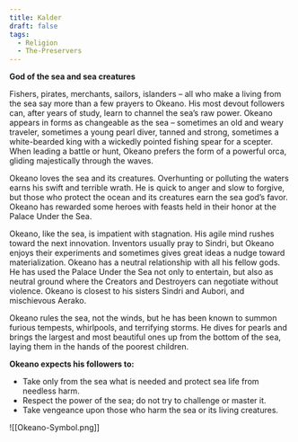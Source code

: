 ```yaml
---
title: Kalder
draft: false
tags:
  - Religion
  - The-Preservers
---
```

**God of the sea and sea creatures**

Fishers, pirates, merchants, sailors, islanders – all who make a living from the sea say more than a few prayers to Okeano. His most devout followers can, after years of study, learn to channel the sea’s raw power. Okeano appears in forms as changeable as the sea – sometimes an old and weary traveler, sometimes a young pearl diver, tanned and strong, sometimes a white-bearded king with a wickedly pointed fishing spear for a scepter. When leading a battle or hunt, Okeano prefers the form of a powerful orca, gliding majestically through the waves.

Okeano loves the sea and its creatures. Overhunting or polluting the waters earns his swift and terrible wrath. He is quick to anger and slow to forgive, but those who protect the ocean and its creatures earn the sea god’s favor. Okeano has rewarded some heroes with feasts held in their honor at the Palace Under the Sea.

Okeano, like the sea, is impatient with stagnation. His agile mind rushes toward the next innovation. Inventors usually pray to Sindri, but Okeano enjoys their experiments and sometimes gives great ideas a nudge toward materialization. Okeano has a neutral relationship with all his fellow gods. He has used the Palace Under the Sea not only to entertain, but also as neutral ground where the Creators and Destroyers can negotiate without violence. Okeano is closest to his sisters Sindri and Aubori, and mischievous Aerako.

Okeano rules the sea, not the winds, but he has been known to summon furious tempests, whirlpools, and terrifying storms. He dives for pearls and brings the largest and most beautiful ones up from the bottom of the sea, laying them in the hands of the poorest children.

**Okeano expects his followers to:**

- Take only from the sea what is needed and protect sea life from needless harm.
- Respect the power of the sea; do not try to challenge or master it.
- Take vengeance upon those who harm the sea or its living creatures.

![[Okeano-Symbol.png]]